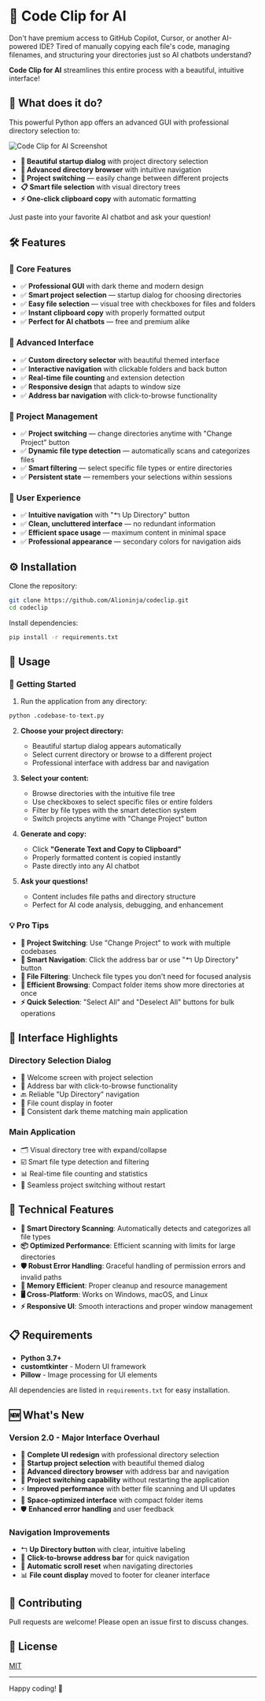 # 📂 Code Clip for AI

Don't have premium access to GitHub Copilot, Cursor, or another AI-powered IDE? Tired of manually copying each file's code, managing filenames, and structuring your directories just so AI chatbots understand?

**Code Clip for AI** streamlines this entire process with a beautiful, intuitive interface!

## 🚀 What does it do?

This powerful Python app offers an advanced GUI with professional directory selection to:

![Code Clip for AI Screenshot](screenshot.png)

- **🎨 Beautiful startup dialog** with project directory selection
- **📁 Advanced directory browser** with intuitive navigation
- **🔄 Project switching** — easily change between different projects
- **📋 Smart file selection** with visual directory trees
- **⚡ One-click clipboard copy** with automatic formatting

Just paste into your favorite AI chatbot and ask your question!

## 🛠️ Features

### 🎯 **Core Features**
- ✅ **Professional GUI** with dark theme and modern design
- ✅ **Smart project selection** — startup dialog for choosing directories
- ✅ **Easy file selection** — visual tree with checkboxes for files and folders
- ✅ **Instant clipboard copy** with properly formatted output
- ✅ **Perfect for AI chatbots** — free and premium alike

### 🎨 **Advanced Interface**
- ✅ **Custom directory selector** with beautiful themed interface
- ✅ **Interactive navigation** with clickable folders and back button
- ✅ **Real-time file counting** and extension detection
- ✅ **Responsive design** that adapts to window size
- ✅ **Address bar navigation** with click-to-browse functionality

### 🔄 **Project Management**
- ✅ **Project switching** — change directories anytime with "Change Project" button
- ✅ **Dynamic file type detection** — automatically scans and categorizes files
- ✅ **Smart filtering** — select specific file types or entire directories
- ✅ **Persistent state** — remembers your selections within sessions

### 🚀 **User Experience**
- ✅ **Intuitive navigation** with "↰ Up Directory" button
- ✅ **Clean, uncluttered interface** — no redundant information
- ✅ **Efficient space usage** — maximum content in minimal space
- ✅ **Professional appearance** — secondary colors for navigation aids

## ⚙️ Installation

Clone the repository:

```bash
git clone https://github.com/Alioninja/codeclip.git
cd codeclip
```

Install dependencies:

```bash
pip install -r requirements.txt
```

## 🎯 Usage

### 🚀 **Getting Started**

1. Run the application from any directory:

```bash
python .codebase-to-text.py
```

2. **Choose your project directory:**
   - Beautiful startup dialog appears automatically
   - Select current directory or browse to a different project
   - Professional interface with address bar and navigation

3. **Select your content:**
   - Browse directories with the intuitive file tree
   - Use checkboxes to select specific files or entire folders
   - Filter by file types with the smart detection system
   - Switch projects anytime with "Change Project" button

4. **Generate and copy:**
   - Click **"Generate Text and Copy to Clipboard"**
   - Properly formatted content is copied instantly
   - Paste directly into any AI chatbot

5. **Ask your questions!**
   - Content includes file paths and directory structure
   - Perfect for AI code analysis, debugging, and enhancement

### 💡 **Pro Tips**

- **🔄 Project Switching**: Use "Change Project" to work with multiple codebases
- **📁 Smart Navigation**: Click the address bar or use "↰ Up Directory" button
- **🎯 File Filtering**: Uncheck file types you don't need for focused analysis
- **📏 Efficient Browsing**: Compact folder items show more directories at once
- **⚡ Quick Selection**: "Select All" and "Deselect All" buttons for bulk operations

## 🎨 **Interface Highlights**

### **Directory Selection Dialog**
- 🚀 Welcome screen with project selection
- 📍 Address bar with click-to-browse functionality  
- 🔙 Reliable "Up Directory" navigation
- 📄 File count display in footer
- 🎨 Consistent dark theme matching main application

### **Main Application**  
- 🗂️ Visual directory tree with expand/collapse
- ☑️ Smart file type detection and filtering
- 📊 Real-time file counting and statistics
- 🔄 Seamless project switching without restart

## 🔧 **Technical Features**

- **🎯 Smart Directory Scanning**: Automatically detects and categorizes all file types
- **📦 Optimized Performance**: Efficient scanning with limits for large directories
- **🛡️ Robust Error Handling**: Graceful handling of permission errors and invalid paths
- **💾 Memory Efficient**: Proper cleanup and resource management
- **🖥️ Cross-Platform**: Works on Windows, macOS, and Linux
- **⚡ Responsive UI**: Smooth interactions and proper window management

## 📋 **Requirements**

- **Python 3.7+**
- **customtkinter** - Modern UI framework
- **Pillow** - Image processing for UI elements

All dependencies are listed in `requirements.txt` for easy installation.

## 🆕 **What's New**

### **Version 2.0 - Major Interface Overhaul**

- 🎨 **Complete UI redesign** with professional directory selection
- 🚀 **Startup project selection** with beautiful themed dialog
- 📁 **Advanced directory browser** with address bar and navigation
- 🔄 **Project switching capability** without restarting the application
- ⚡ **Improved performance** with better file scanning and UI updates
- 🎯 **Space-optimized interface** with compact folder items
- 🛡️ **Enhanced error handling** and user feedback

### **Navigation Improvements**
- ↰ **Up Directory button** with clear, intuitive labeling
- 📍 **Click-to-browse address bar** for quick navigation
- 🔄 **Automatic scroll reset** when navigating directories
- 📊 **File count display** moved to footer for cleaner interface

## 📝 Contributing

Pull requests are welcome! Please open an issue first to discuss changes.

## 📜 License

[MIT](LICENSE)

---

Happy coding! 🚀


